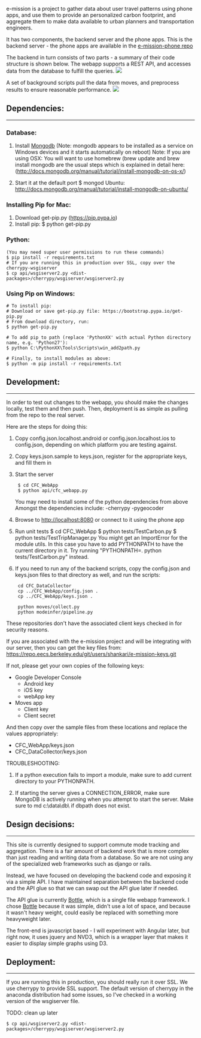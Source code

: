 e-mission is a project to gather data about user travel patterns using phone
apps, and use them to provide an personalized carbon footprint, and aggregate
them to make data available to urban planners and transportation engineers.

It has two components, the backend server and the phone apps. This is the
backend server - the phone apps are available in the [e-mission-phone repo](https://github.com/amplab/e-mission-phone)

The backend in turn consists of two parts - a summary of their code structure is shown below.
The webapp supports a REST API, and accesses data from the database to fulfill
the queries.
![][CFC_WebApp_Structure]

A set of background scripts pull the data from moves, and preprocess results to
ensure reasonable performance.
![][CFC_DataCollector_Structure]

## Dependencies: ##
-------------------

### Database: ###
1. Install [Mongodb](http://www.mongodb.org/) (Note: mongodb appears to be installed as a service on Windows devices and it starts automatically on reboot)
Note: If you are using OSX: You will want to use homebrew (brew update and brew install mongodb are the usual steps which is explained in detail here:
 (http://docs.mongodb.org/manual/tutorial/install-mongodb-on-os-x/)

1. Start it at the default port
    $ mongod
Ubuntu: http://docs.mongodb.org/manual/tutorial/install-mongodb-on-ubuntu/

### Installing Pip for Mac: ###
1. Download get-pip.py (https://pip.pypa.io)
2. Install pip:
    $ python get-pip.py

### Python: ###

    (You may need super user permissions to run these commands)
    $ pip install -r requirements.txt 
    # If you are running this in production over SSL, copy over the cherrypy-wsgiserver
    $ cp api/wsgiserver2.py <dist-packages>/cherrypy/wsgiserver/wsgiserver2.py

### Using Pip on Windows: ###
    # To install pip:
    # Download or save get-pip.py file: https://bootstrap.pypa.io/get-pip.py
    # From download directory, run:
    $ python get-pip.py
    
    # To add pip to path (replace 'PythonXX' with actual Python directory name, e.g. 'Python27'):
    $ python C:\PythonXX\Tools\Scripts\win_add2path.py
    
    # Finally, to install modules as above:
    $ python -m pip install -r requirements.txt

## Development: ##
-------------------
In order to test out changes to the webapp, you should make the changes
locally, test them and then push. Then, deployment is as simple as pulling from
the repo to the real server.

Here are the steps for doing this:

1. Copy config.json.localhost.android or config.json.localhost.ios to
config.json, depending on which platform you are testing against.

1. Copy keys.json.sample to keys.json, register for the appropriate keys, and
fill them in

1. Start the server

        $ cd CFC_WebApp
        $ python api/cfc_webapp.py

   You may need to install some of the python dependencies from above
   Amongst the dependencies include:
   -cherrypy
   -pygeocoder

1. Browse to 
[http://localhost:8080](http://localhost:8080)
or connect to it using the phone app

1. Run unit tests
        $ cd CFC_WebApp
        $ python tests/TestCarbon.py
        $ python tests/TestTripManager.py
You might get an ImportError for the module utils. In this case you have to add PYTHONPATH to have the current directory in it. Try running "PYTHONPATH=. python tests/TestCarbon.py" instead.

1. If you need to run any of the backend scripts, copy the config.json and
keys.json files to that directory as well, and run the scripts:

        cd CFC_DataCollector
        cp ../CFC_WebApp/config.json .
        cp ../CFC_WebApp/keys.json .

        python moves/collect.py
        python modeinfer/pipeline.py
   
These repositories don't have the associated client keys checked in for
security reasons.

If you are associated with the e-mission project and will be integrating with
our server, then you can get the key files from:
https://repo.eecs.berkeley.edu/git/users/shankari/e-mission-keys.git

If not, please get your own copies of the following keys:

* Google Developer Console
  - Android key
  - iOS key
  - webApp key
* Moves app
  - Client key
  - Client secret

And then copy over the sample files from these locations and replace the values appropriately:

* CFC\_WebApp/keys.json
* CFC\_DataCollector/keys.json


TROUBLESHOOTING:

1. If a python execution fails to import a module, make sure to add current directory to your PYTHONPATH. 

1. If starting the server gives a CONNECTION_ERROR, make sure MongoDB is actively running when you attempt to start the server. Make sure to md c:\data\db\ if dbpath does not exist.

## Design decisions: ##
----------
This site is currently designed to support commute mode tracking and
aggregation. There is a fair amount of backend work that is more complex than
just reading and writing data from a database. So we are not using any of the
specialized web frameworks such as django or rails.

Instead, we have focused on developing the backend code and exposing it via a
simple API. I have maintained separation between the backend code and the API
glue so that we can swap out the API glue later if needed.

The API glue is currently [Bottle](http://bottlepy.org/docs/dev/index.html), which is a single file webapp framework. I
chose [Bottle](http://bottlepy.org/docs/dev/index.html) because it was simple, didn't use a lot of space, and because it
wasn't heavy weight, could easily be replaced with something more heavyweight
later.

The front-end is javascript based - I will experiment with Angular later, but
right now, it uses jquery and NVD3, which is a wrapper layer that makes it
easier to display simple graphs using D3.


## Deployment: ##
----------
If you are running this in production, you should really run it over SSL.  We
use cherrypy to provide SSL support. The default version of cherrypy in the
anaconda distribution had some issues, so I've checked in a working version
of the wsgiserver file.

TODO: clean up later

    $ cp api/wsgiserver2.py <dist-packages>/cherrypy/wsgiserver/wsgiserver2.py

[CFC_WebApp_Structure]: https://raw.github.com/amplab/e-mission-server/master/figs/CFC_WebApp_Structure.png
[CFC_DataCollector_Structure]: https://raw.github.com/amplab/e-mission-server/master/figs/CFC_DataCollector_Structure.png

